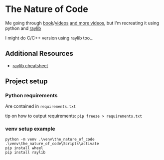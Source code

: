 # The Nature of Code
Me going through [book](https://natureofcode.com/book/)/[videos](https://www.youtube.com/playlist?list=PLRqwX-V7Uu6aFlwukCmDf0-1-uSR7mklK) [and more videos](https://www.youtube.com/watch?v=XJ7HLz9VYz0&list=PLRqwX-V7Uu6aCibgK1PTWWu9by6XFdCfh), but I'm recreating it using python and [raylib](https://www.raylib.com/)

I might do C/C++ version using raylib too...

## Additional Resources
- [raylib cheatsheet](https://www.raylib.com/cheatsheet/cheatsheet.html)

## Project setup
### Python requirements
Are contained in `requirements.txt`

tip on how to output requirements: `pip freeze > requirements.txt`

### venv setup example
```
python -m venv .\venv\the_nature_of_code
.\venv\the_nature_of_code\Scripts\activate
pip install wheel
pip install raylib
```
